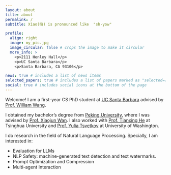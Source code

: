 ```yaml
---
layout: about
title: about
permalink: /
subtitle: Xiao(晓) is pronounced like  "sh-yow"

profile:
  align: right
  image: my_pic.jpg
  image_circular: false # crops the image to make it circular
  more_info: >
    <p>2111 Henley Hall</p>
    <p>UC Santa Barbara</p>
    <p>Santa Barbara, CA 93106</p>

news: true # includes a list of news items
selected_papers: true # includes a list of papers marked as "selected={true}"
social: true # includes social icons at the bottom of the page
---
```

Welcome! I am a first-year CS PhD student at [UC Santa Barbara](https://www.ucsb.edu/) advised by [Prof. William Wang](https://sites.cs.ucsb.edu/~william/).



I obtained my bachelor’s degree from [Peking University](https://english.pku.edu.cn/), where I was advised by [Prof. Xiaojun Wan](https://wanxiaojun.github.io/). I also worked with [Prof. Tianxing He](https://cloudygoose.github.io/) at Tsinghua University and [Prof. Yulia Tsvetkov](https://homes.cs.washington.edu/~yuliats/) at University of Washington.

I do research in the field of Natural Language Processing. Specially, I am interested in:
- Evaluation for LLMs
- NLP Safety: machine-generated text detection and text watermarks.
- Prompt Optimization and Compression 
- Multi-agent Interaction